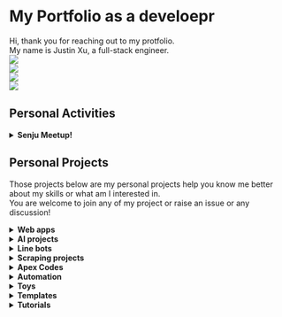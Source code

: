 # My Portfolio as a develoepr
Hi, thank you for reaching out to my protfolio.<br>
My name is Justin Xu, a full-stack engineer.<br>
![](https://github-readme-stats.vercel.app/api/top-langs?username=pyxudev&show_icons=true&locale=en&layout=compact)<br>
![](https://skillicons.dev/icons?i=md,html,css,js,ts,python,php,perl,arduino,bash)<br>
![](https://skillicons.dev/icons?i=aws,azure,vercel,heroku,linux,vim,git,gitlab,mysql,docker)<br>
![](https://skillicons.dev/icons?i=discord,vscode,jenkins,notion,wordpress,bitbucket,postman,sublime,stackoverflow,selenium)
## Personal Activities
<details>
  <summary>
    <b>Senju Meetup!</b>
  </summary>

  Senju Meetup! is an IT study organization started since Mar 2025.<br>
  For more details: [Connpass](https://kitasenju-verystrong.connpass.com/)
  
  - [SenjuMeetup!Docs](https://github.com/pyxudev/SenjuMeetupDocs)
  ---
</details>

## Personal Projects
Those projects below are my personal projects help you know me better about my skills or what am I interested in.<br>
You are welcome to join any of my project or raise an issue or any discussion!

<details>
  <summary>
    <b>Web apps</b>
  </summary>

  - [アレアレHelper](https://github.com/pyxudev/arearehelper)<br>
  A Web app which can help to recall the word you when you foget the term and get tongue-tied.<br>
  URL: https://arearehelper.vercel.app/

  - [バスケやろうぜ](https://github.com/pyxudev/basketball_games_in_Tokyo)<br>
  A basketball games search platform, it helps you to search and reserve to join basketball games hold in Tokyo, Chiba, Saitama.<br>
  URL: https://letsplaybasketball.vercel.app/
  
  - [テクサポテンプレート](https://github.com/pyxudev/supportTemplate)<br>
  It helps technical support engineers to make support works faster<br>
  URL: https://techsuptemplate.vercel.app/
  
  - [先攻はいただいたぜ！](https://github.com/pyxudev/Yugio.github.io)<br>
  A simple HTML/JS based app to decide who will go first between users face to face.<br>
  URL: https://pyxudev.github.io/Yugio.github.io/
  
  - [Bilibili Comemnt Logger](https://github.com/pyxudev/bilibili_comment_scraper)<br>
  It's a selenium scraper to scrape comments from bilibili in a headless environment.
  Since they shut bilibili API down and changing their encrypt policy frequently.
  ---
</details>

<details>
  <summary>
    <b>AI projects</b>
  </summary>

  - [gpt_foreigners](https://github.com/pyxudev/gpt_foreigners)<br>
  A sinple app to call ChatGPT to give a comprehensive guid for foreigners in Japan.
  
  - [diffussers_flask](https://github.com/pyxudev/diffussers_flask)<br>
  A flask application can submit requests to stable diffusion web ui with APIs.
  
  - [AIreviewer](https://github.com/pyxudev/AIreviewer)<br>
  A react-router app to help technical support engineers to get assistant from ChatGPT.
  ---
</details>

<details>
  <summary>
    <b>Line bots</b>
  </summary>

  - [line_bot_compost_calculate](https://github.com/pyxudev/line_bot_compost_calculate)<br>
  This is a python code for creating a Line bot on AWS Lambda to collect how many food waste will be discard every day.<br>
  Since the user persona is senior citizen, I made it polite and clear and easier for people who are not familliar with using apps on smartphone to get help at any phaze.
  
  - [nba_min_schedule](https://github.com/pyxudev/nba_min_schedule)<br>
  This is a personal remainder with a payed api powered by api-nba-v1.p.rapidapi.com.<br>
  It collects when will Minesota Timberwolves are going to have games for this week and send to Line bot at Monday 8AM.
  ---
</details>

<details>
  <summary>
    <b>Scraping projects</b>
  </summary>

  - [discord_twitter_scraper](https://github.com/pyxudev/discord_twitter_scraper)<br>
  Its a scraper that can script certain Tweets from Twitter then send the posts to Discord.<br>
  However, I've leave it long time since the Twitter changed its name to 'X' and changed policy of the API.
  It may not work as expected.
  
  - [sec_scraper](https://github.com/pyxudev/sec_scraper)<br>
  This a scrapy project to scrape listed company data from [SEC](https://www.sec.gov/).
  
  - [SportsBasketScriper](https://github.com/pyxudev/SportsBasketScriper)<br>
  A urllip-bs4 scraping script to get holding basketball games in Tokyo, Chiba, Saitama.
  The origin website is showing too many ads recently.
</details>

<details>
  <summary>
    <b>Apex Codes</b>
  </summary>

  - [Apex_Opportunity_Count_Contact_Update](https://github.com/pyxudev/Apex_Opportunity_Count_Contact_Update)<br>
  When adding Contacts to a Opportunity record, count how many Contacts been related and insert into a field.<br>
  Including an Apex class and an Apex trigger.
  
  - [Apex_Callout_Tempalte](https://github.com/pyxudev/Apex_Callout_Tempalte)<br>
  Some templates for Http Callout to scrape a website then push to LINE bot.
  ---
</details>

<details>
  <summary>
    <b>Automation</b>
  </summary>

  - [holmes](https://github.com/pyxudev/holmesxu)<br>
  A python liblary on pip to simplify some daily use logic codes.<br>
  Still collecting new ideas for more features.
  
  - [diffusers_env](https://github.com/pyxudev/diffusers_env)<br>
  It's a batch file to automatically create environment for diffuserson Windows.<br>
  It could be outdated since it's using diffusers0.8.0.  
</details>

<details>
  <summary>
    <b>Toys</b>
  </summary>
  Those scripts could be useful sometimes.
  
  - [my_Rss_Reader](https://github.com/pyxudev/my_Rss_Reader)<br>
  A RSS Reader written by python, subscribing Qiita popular items and Connpass latest events as examples.
  
  - [aws_s3_bucket](https://github.com/pyxudev/aws_s3_bucket)<br>
  A Python script to get aws s3 bucket.
  
  - [ban_account](https://github.com/pyxudev/ban_account)<br>
  A Python script to ban inactive account.
  
  - [gaussian_filter](https://github.com/pyxudev/gaussian_filter)<br>
  A Python code for gaussian filter.
  
  - [statics](https://github.com/pyxudev/statics)<br>
  Some Python code for statics
  
  - [TokyoWeather](https://github.com/pyxudev/TokyoWeather)<br>
  A Python script to script weather today for tokyo.<br>
  This api is also used on Yahoo.
  ---
</details>

<details>
  <summary>
    <b>Templates</b>
  </summary>
  Providing templates to speed up developing start up since we will need to create different framework projects among developing projects.
  
  - [Flask_APIserver_template](https://github.com/pyxudev/Flask_APIserver_template)<br>
  A Flask API server template.
  
  - [Scrapy_template](https://github.com/pyxudev/Scrapy_template)<br>
  A template for Scrapy app for a website has redirection.
  
  - [Python_CallAPI_template](https://github.com/pyxudev/Python_CallAPI_template)<br>
  A template to call API from Python.
  
  - [edi_sample](https://github.com/pyxudev/edi_sample)<br>
  A simple WEB-EDI sample.
  
  - [Selenium_template](https://github.com/pyxudev/Selenium_template)<br>
  A Template for Selenium projects.
  
  - [Wiki_HTML](https://github.com/pyxudev/Wiki_HTML)<br>
  A simple HTML template to create a wiki page.
  ---
</details>

<details>
  <summary>
    <b>Tutorials</b>
  </summary>

  - [tutorials_and_documents](https://github.com/pyxudev/tutorials_and_documents)<br>
  Several documents for tutorials and knowledges.
  ---
</details>
